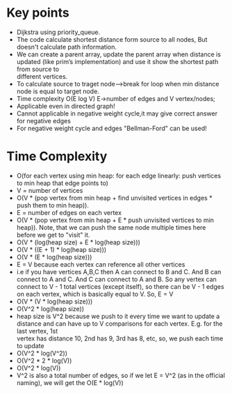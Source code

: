 # Key points
* Dijkstra using priority_queue.
* The code calculate shortest distance form source to all nodes,
   But doesn't calculate path information.
* We can create a parent array, update the parent array when distance is updated (like prim’s implementation) and use it show the shortest path from source to       
  different vertices.
* To calculate source to traget node-->break for loop when min distance node is equal to target node.
* Time complexity O(E log V) E->number of edges and V vertex/nodes;
* Applicable even in directed graph!
* Cannot applicable in negative weight cycle,it may give correct answer for negative edges
* For negative weight cycle and edges "Bellman-Ford" can be used!


# Time Complexity
* O(for each vertex using min heap: for each edge linearly: push vertices to min heap that edge points to)
* V = number of vertices
* O(V * (pop vertex from min heap + find unvisited vertices in edges * push them to min heap)).
* E = number of edges on each vertex
* O(V * (pop vertex from min heap + E * push unvisited vertices to min heap)). Note, that we can push the same node multiple times here before we get to "visit" it.
* O(V * (log(heap size) + E * log(heap size)))
* O(V * ((E + 1) * log(heap size)))
* O(V * (E * log(heap size)))
* E = V because each vertex can reference all other vertices
* i.e if you have vertices A,B,C then A can connect to B and C. And B can connect to A and C. And C can connect to A and B. So any vertex can connect to V - 1 total
 vertices (except itself), so there can be V - 1 edges on each vertex, which is basically equal to V. So, E = V 
* O(V * (V * log(heap size)))
* O(V^2 * log(heap size))
* heap size is V^2 because we push to it every time we want to update a distance and can have up to V comparisons for each vertex. E.g. for the last vertex, 1st  
     vertex has distance 10, 2nd has 9, 3rd has 8, etc, so, we push each time to update
* O(V^2 * log(V^2))
* O(V^2 * 2 * log(V))
* O(V^2 * log(V))
* V^2 is also a total number of edges, so if we let E = V^2 (as in the official naming), we will get the O(E * log(V))

